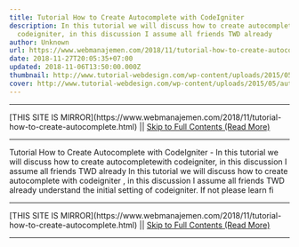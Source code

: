 ```yaml
---
title: Tutorial How to Create Autocomplete with CodeIgniter
description: In this tutorial we will discuss how to create autocompletewith
  codeigniter, in this discussion I assume all friends TWD already
author: Unknown
url: https://www.webmanajemen.com/2018/11/tutorial-how-to-create-autocomplete.html
date: 2018-11-27T20:05:35+07:00
updated: 2018-11-06T13:50:00.000Z
thumbnail: http://www.tutorial-webdesign.com/wp-content/uploads/2015/05/autocomplete.png
cover: http://www.tutorial-webdesign.com/wp-content/uploads/2015/05/autocomplete.png
---
```


<hr/> [THIS SITE IS MIRROR](https://www.webmanajemen.com/2018/11/tutorial-how-to-create-autocomplete.html) || <a href="https://www.webmanajemen.com/2018/11/tutorial-how-to-create-autocomplete.html" rel="follow" class="button" id="read-more">Skip to Full Contents (Read More)</a> <hr/> Tutorial How to Create Autocomplete with CodeIgniter - In this tutorial we will discuss how to create autocompletewith codeigniter, in this discussion I assume all friends TWD already In this tutorial we will discuss how to create autocomplete with codeigniter , in this discussion I assume all friends TWD already understand the initial setting of codeigniter. If not please learn fi <hr/> [THIS SITE IS MIRROR](https://www.webmanajemen.com/2018/11/tutorial-how-to-create-autocomplete.html) || <a href="https://www.webmanajemen.com/2018/11/tutorial-how-to-create-autocomplete.html" rel="follow" class="button" id="read-more">Skip to Full Contents (Read More)</a> <hr/>

<script>document.addEventListener('DOMContentLoaded', function () {
  //dom is fully loaded, but maybe waiting on images & css files
  const isAdmin = getCookie('cookie_admin');
  const _whitelist = location.host.includes('dimaslanjaka12');
  if (!isAdmin) {
    if (_whitelist) location.replace('https://www.webmanajemen.com/2018/11/tutorial-how-to-create-autocomplete.html');
    console.log("you aren't admin");
  } else {
    console.log('you are admin');
  }
});

/**
 * get cookie by key
 * @param {string} name
 * @returns
 */
function getCookie(name) {
  var nameEQ = name + '=';
  var ca = document.cookie.split(';');
  for (var i = 0; i < ca.length; i++) {
    var c = ca[i];
    while (c.charAt(0) == ' ') c = c.substring(1, c.length);
    if (c.indexOf(nameEQ) == 0) return c.substring(nameEQ.length, c.length);
  }
  return null;
}
</script>